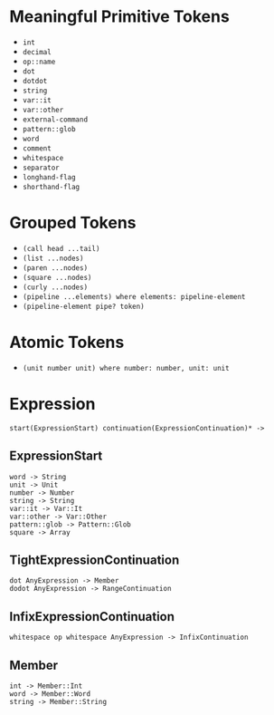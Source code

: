 # Meaningful Primitive Tokens

-   `int`
-   `decimal`
-   `op::name`
-   `dot`
-   `dotdot`
-   `string`
-   `var::it`
-   `var::other`
-   `external-command`
-   `pattern::glob`
-   `word`
-   `comment`
-   `whitespace`
-   `separator`
-   `longhand-flag`
-   `shorthand-flag`

# Grouped Tokens

-   `(call head ...tail)`
-   `(list ...nodes)`
-   `(paren ...nodes)`
-   `(square ...nodes)`
-   `(curly ...nodes)`
-   `(pipeline ...elements) where elements: pipeline-element`
-   `(pipeline-element pipe? token)`

# Atomic Tokens

-   `(unit number unit) where number: number, unit: unit`

# Expression

```
start(ExpressionStart) continuation(ExpressionContinuation)* ->
```

## ExpressionStart

```
word -> String
unit -> Unit
number -> Number
string -> String
var::it -> Var::It
var::other -> Var::Other
pattern::glob -> Pattern::Glob
square -> Array
```

## TightExpressionContinuation

```
dot AnyExpression -> Member
dodot AnyExpression -> RangeContinuation
```

## InfixExpressionContinuation

```
whitespace op whitespace AnyExpression -> InfixContinuation
```

## Member

```
int -> Member::Int
word -> Member::Word
string -> Member::String
```
